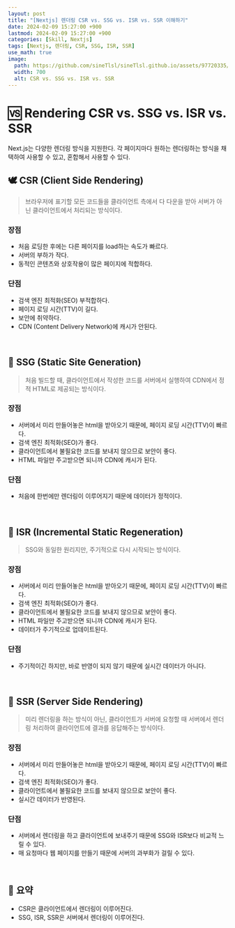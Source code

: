 ```yaml
---
layout: post
title: "[Nextjs] 렌더링 CSR vs. SSG vs. ISR vs. SSR 이해하기"
date: 2024-02-09 15:27:00 +900
lastmod: 2024-02-09 15:27:00 +900
categories: [Skill, Nextjs]
tags: [Nextjs, 렌더링, CSR, SSG, ISR, SSR]
use_math: true
image:
  path: https://github.com/sineTlsl/sineTlsl.github.io/assets/97720335/7329aa1e-80fa-4c8d-a2cb-47d91f8aed7a
  width: 700
  alt: CSR vs. SSG vs. ISR vs. SSR
---
```


# 🆚 Rendering CSR vs. SSG vs. ISR vs. SSR

Next.js는 다양한 렌더링 방식을 지원한다. 각 페이지마다 원하는 렌더링하는 방식을 채택하여 사용할 수 있고, 혼합해서 사용할 수 있다.

## 🕊️ CSR (Client Side Rendering)

> 브라우저에 표기할 모든 코드들을 클라이언트 측에서 다 다운을 받아 서버가 아닌 클라이언트에서 처리되는 방식이다.

### 장점

- 처음 로딩한 후에는 다른 페이지를 load하는 속도가 빠르다.
- 서버의 부하가 작다.
- 동적인 콘텐츠와 상호작용이 많은 페이지에 적합하다.

### 단점

- 검색 엔진 최적화(SEO) 부적합하다.
- 페이지 로딩 시간(TTV)이 길다.
- 보안에 취약하다.
- CDN (Content Delivery Network)에 캐시가 안된다.

<br>

## 🍋 SSG (Static Site Generation)

> 처음 빌드할 때, 클라이언트에서 작성한 코드를 서버에서 실행하여 CDN에서 정적 HTML로 제공되는 방식이다.

### 장점

- 서버에서 미리 만들어놓은 html을 받아오기 때문에, 페이지 로딩 시간(TTV)이 빠르다.
- 검색 엔진 최적화(SEO)가 좋다.
- 클라이언트에서 불필요한 코드를 보내지 않으므로 보안이 좋다.
- HTML 파일만 주고받으면 되니까 CDN에 캐시가 된다.

### 단점

- 처음에 한번에만 렌더링이 이루어지기 때문에 데이터가 정적이다.

<br>

## 🐓 ISR (Incremental Static Regeneration)

> SSG와 동일한 원리지만, 주기적으로 다시 시작되는 방식이다.

### 장점

- 서버에서 미리 만들어놓은 html을 받아오기 때문에, 페이지 로딩 시간(TTV)이 빠르다.
- 검색 엔진 최적화(SEO)가 좋다.
- 클라이언트에서 불필요한 코드를 보내지 않으므로 보안이 좋다.
- HTML 파일만 주고받으면 되니까 CDN에 캐시가 된다.
- 데이터가 주기적으로 업데이트된다.

### 단점

- 주기적이긴 하지만, 바로 반영이 되지 않기 때문에 실시간 데이터가 아니다.

<br>

## 🐁 SSR (Server Side Rendering)

> 미리 렌더링을 하는 방식이 아닌, 클라이언트가 서버에 요청할 때 서버에서 렌더링 처리하여 클라이언트에 결과를 응답해주는 방식이다.

### 장점

- 서버에서 미리 만들어놓은 html을 받아오기 때문에, 페이지 로딩 시간(TTV)이 빠르다.
- 검색 엔진 최적화(SEO)가 좋다.
- 클라이언트에서 불필요한 코드를 보내지 않으므로 보안이 좋다.
- 실시간 데이터가 반영된다.

### 단점

- 서버에서 렌더링을 하고 클라이언트에 보내주기 때문에 SSG와 ISR보다 비교적 느릴 수 있다.
- 매 요청마다 웹 페이지를 만들기 때문에 서버의 과부화가 걸릴 수 있다.

<br>

## 🐤 요약

- CSR은 클라이언트에서 렌더링이 이루어진다.
- SSG, ISR, SSR은 서버에서 렌더링이 이루어진다.

